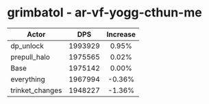 # grimbatol - ar-vf-yogg-cthun-me
| Actor | DPS | Increase |
|---|:---:|:---:|
|dp_unlock|1993929|0.95%|
|prepull_halo|1975565|0.02%|
|Base|1975142|0.00%|
|everything|1967994|-0.36%|
|trinket_changes|1948227|-1.36%|
